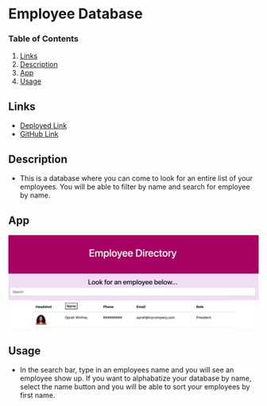 # Employee Database

### Table of Contents

1. [Links](#links)
2. [Description](#description)
3. [App](#app)
4. [Usage](#usage)

## Links

- [Deployed Link](https://dry-mountain-53041.herokuapp.com/)
- [GitHub Link](https://github.com/mkgude/employee-roster)

## Description

- This is a database where you can come to look for an entire list of your employees. You will be able to filter by name and search for employee by name.

## App

![appscreenshot](src/assets/image/appscreenshot.jpeg)

## Usage

- In the search bar, type in an employees name and you will see an employee show up. If you want to alphabatize your database by name, select the name button and you will be able to sort your employees by first name.
